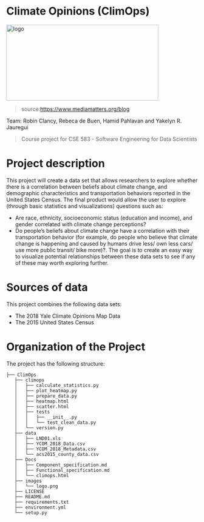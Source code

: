 # Climate Opinions (ClimOps)

<img src="https://github.com/HamidPahlavan/project/blob/master/images/logo.png" alt="logo" width="400" height="200" />

>source:https://www.mediamatters.org/blog

Team: Robin Clancy, Rebeca de Buen, Hamid Pahlavan and Yakelyn R. Jauregui
>Course project for CSE 583 - Software Engineering for Data Scientists



Project description
===================
This project will create a data set that allows researchers to explore whether there is a correlation between beliefs about climate change, 
and demographic characteristics and transportation behaviors reported in the United States Census.
The final product would allow the user to explore (through basic statistics and visualizations) questions such as:
  - Are race, ethnicity, socioeconomic status (education and income), and gender correlated with climate change perceptions?
  - Do people’s beliefs about climate change have a correlation with their transportation behavior 
  (for example, do people who believe that climate change is happening and caused by humans drive less/ own less cars/ use more public transit/ bike more)?.
The goal is to create an easy way to visualize potential relationships between these data sets to see if any of these may worth exploring further.

Sources of data
===========================
This project combines the following data sets:
 - The 2018 Yale Climate Opinions Map Data
 - The 2015 United States Census 

Organization of the Project
===========================
The project has the following structure:
```
├── ClimOps
   ├── climops
   │   ├── calculate_statistics.py
   │   ├── plot_heatmap.py
   │   ├── prepare_data.py
   │   ├── heatmap.html
   │   ├── scatter.html
   │   ├── tests
   │   │   ├── __init__.py
   │   │   └── test_clean_data.py
   │   └── version.py
   ├── data
   │   ├── LND01.xls
   │   ├── YCOM_2018_Data.csv
   │   ├── YCOM_2018_Metadata.csv
   │   └── acs2015_county_data.csv
   ├── Docs
   │   ├── Component_specification.md
   │   ├── Functional_specification.md
   │   └── climops.html
   ├── images
   │   └── logo.png
   ├── LICENSE
   ├── README.md
   ├── requirements.txt
   ├── environment.yml
   └── setup.py

```
